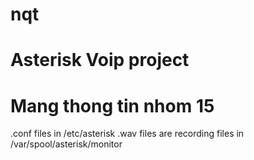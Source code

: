 # nqt 
# Asterisk Voip project
# Mang thong tin nhom 15
.conf files in /etc/asterisk
.wav files are recording files in /var/spool/asterisk/monitor
